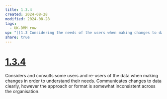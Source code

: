 ```yaml
---
title: 1.3.4
created: 2024-08-28
modified: 2024-08-28
tags:
  - UK-DMM_row
up: "[[1.3 Considering the needs of the users when making changes to data]]"
share: true
---
```

# [1.3.4](1.3.4.md)

Considers and consults some users and re-users of the data when making changes in order to understand their needs. Communicates changes to data clearly, however the approach or format is somewhat inconsistent across the organisation.
